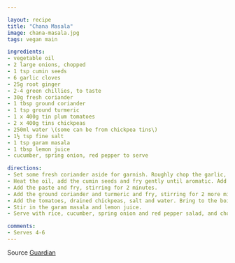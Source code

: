 ```yaml
---

layout: recipe
title: "Chana Masala"
image: chana-masala.jpg
tags: vegan main

ingredients:
- vegetable oil
- 2 large onions, chopped
- 1 tsp cumin seeds
- 6 garlic cloves
- 25g root ginger
- 2-4 green chillies, to taste
- 30g fresh coriander
- 1 tbsp ground coriander
- 1 tsp ground turmeric
- 1 x 400g tin plum tomatoes
- 2 x 400g tins chickpeas
- 250ml water \(some can be from chickpea tins\)
- 1½ tsp fine salt
- 1 tsp garam masala
- 1 tbsp lemon juice
- cucumber, spring onion, red pepper to serve

directions:
- Set some fresh coriander aside for garnish. Roughly chop the garlic, ginger, chillies and fresh coriander and blend to a paste, adding a splash of water if needed.
- Heat the oil, add the cumin seeds and fry gently until aromatic. Add the onion and saute for 8-10 minutes until soft and golden.
- Add the paste and fry, stirring for 2 minutes.
- Add the ground coriander and turmeric and fry, stirring for 2 more minutes.
- Add the tomatoes, drained chickpeas, salt and water. Bring to the boil and simmer for 20 minutes.
- Stir in the garam masala and lemon juice.
- Serve with rice, cucumber, spring onion and red pepper salad, and chopped coriander leaves

comments: 
- Serves 4-6
---
```


Source [Guardian](https://www.theguardian.com/food/2022/jan/12/how-to-make-chana-masala-recipe-felicity-cloake-masterclass)